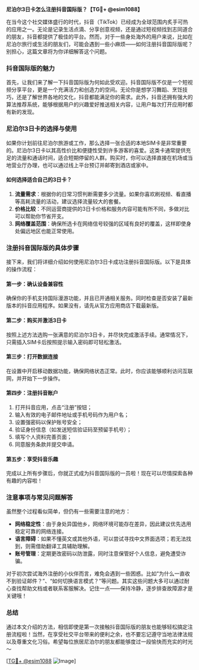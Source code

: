 **尼泊尔3日卡怎么注册抖音国际版？【TG💪+ @esim1088】**

在当今这个社交媒体盛行的时代，抖音（TikTok）已经成为全球范围内炙手可热的应用之一。无论是记录生活点滴、分享创意视频，还是通过短视频找到志同道合的朋友，抖音都提供了极佳的平台。然而，对于一些身处海外的用户来说，比如在尼泊尔旅行或生活的朋友们，可能会遇到一些小麻烦——如何注册抖音国际版呢？别担心，这篇文章将为你详细解答这个问题。

### 抖音国际版的魅力

首先，让我们来了解一下抖音国际版为何如此受欢迎。抖音国际版不仅是一个短视频分享平台，更是一个充满活力和创造力的空间。无论你是想学习舞蹈、烹饪技巧，还是了解世界各地的文化，抖音都能满足你的需求。此外，抖音还拥有强大的算法推荐系统，能够根据用户的兴趣爱好推送相关内容，让用户每次打开应用时都有新的发现。

### 尼泊尔3日卡的选择与使用

如果你计划前往尼泊尔旅游或工作，那么选择一张合适的本地SIM卡是非常重要的。尼泊尔3日卡以其高性价比和便捷性受到许多游客的喜爱。这类卡通常提供充足的流量和通话时间，适合短期停留的人群。购买时，你可以选择直接在机场或当地营业厅办理，也可以通过线上平台预订并邮寄到酒店或家中。

#### 如何选择适合自己的3日卡？

1. **流量需求**：根据你的日常习惯判断需要多少流量。如果你喜欢刷视频、看直播等高耗流量的活动，建议选择流量较大的套餐。
2. **价格比较**：不同运营商提供的3日卡价格和服务内容可能有所不同，多做对比可以帮助你节省开支。
3. **网络覆盖范围**：确保所选卡在网络信号较强的区域有良好的覆盖，这样即使身处偏远地区也能正常使用。

### 注册抖音国际版的具体步骤

接下来，我们将详细介绍如何使用尼泊尔3日卡成功注册抖音国际版。以下是具体的操作流程：

#### 第一步：确认设备兼容性
确保你的手机支持国际漫游功能，并且已开通相关服务。同时检查是否安装了最新版本的抖音应用程序。如果没有，请先从官方应用商店下载最新版。

#### 第二步：购买并激活3日卡
按照上述方法选购一张满意的尼泊尔3日卡，并尽快完成激活手续。通常情况下，只需插入SIM卡后按照提示输入密码即可轻松激活。

#### 第三步：打开数据连接
在设置中开启移动数据功能，确保网络状态正常。此时，你应该能够顺利访问互联网，并开始下一步操作。

#### 第四步：注册抖音账户
1. 打开抖音应用，点击“注册”按钮；
2. 输入有效的电子邮件地址或手机号码作为用户名；
3. 设置强密码以保护账号安全；
4. 验证身份信息（如发送短信验证码至预留手机号）；
5. 填写个人资料完善页面；
6. 同意服务条款并提交申请。

#### 第五步：享受抖音乐趣
完成以上所有步骤后，你就正式成为抖音国际版的一员啦！现在可以尽情探索各种有趣的内容啦！

### 注意事项与常见问题解答

虽然整个过程看似简单，但仍有一些需要注意的地方：

- **网络稳定性**：由于身处异国他乡，网络环境可能存在差异，因此建议优先选用稳定可靠的网络连接。
- **语言障碍**：如果不懂英文或其他外语，可以尝试寻找中文界面选项；若无法找到，则需借助翻译工具辅助理解。
- **账号管理**：定期更改密码以防泄露，同时注意保管好个人信息，避免遭受诈骗。

对于初次尝试海外注册的小伙伴而言，难免会遇到一些困惑。比如“为什么一直收不到验证邮件？”、“如何切换语言模式？”等问题。其实这些问题大多可以通过耐心查找帮助文档或者联系客服解决。记住一点——保持冷静，逐步排查故障源才是关键哦！

### 总结

通过本文介绍的方法，相信即使是第一次接触抖音国际版的朋友也能够轻松搞定注册流程啦！当然，在享受社交平台带来的便利之余，也不要忘记遵守当地法律法规以及尊重文化习俗。希望每位旅居尼泊尔的朋友都能够度过一段愉快而充实的时光～

[[TG💪+ @esim1088](https://t.me/s/esim1088) ![Image](https://i.postimg.cc/4NQfJmqS/Snipaste-2025-05-13-00-14-12.png)]